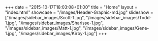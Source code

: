 +++
date = "2015-10-17T18:03:08+01:00"
title = "Home"
layout = "index.html"
showcase = "/images/Header-Graphic-md.jpg"
slideshow = ["/images/sidebar_images/Scott-1.jpg", "/images/sidebar_images/Todd-1.jpg", "/images/sidebar_images/Sharisse-1.jpg", "/images/sidebar_images/Matt-1.jpg", "/images/sidebar_images/Gene-1.jpg", "/images/sidebar_images/Kirby-1.jpg"]
+++